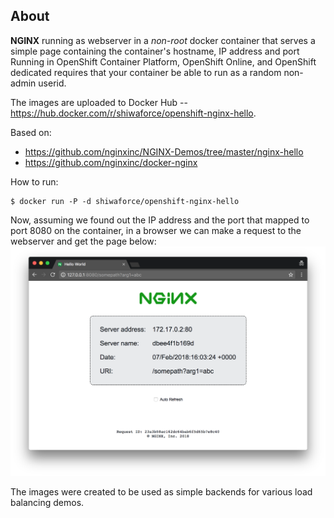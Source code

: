 About
-----

**NGINX** running as webserver in a _non-root_ docker container that
serves a simple page containing the container's hostname, IP address and port
Running in OpenShift Container Platform, OpenShift Online, and OpenShift dedicated requires that your container be able to run as a random non-admin userid.

The images are uploaded to Docker Hub -- https://hub.docker.com/r/shiwaforce/openshift-nginx-hello.

Based on:
 - https://github.com/nginxinc/NGINX-Demos/tree/master/nginx-hello
 - https://github.com/nginxinc/docker-nginx

How to run:
```
$ docker run -P -d shiwaforce/openshift-nginx-hello
```

Now, assuming we found out the IP address and the port that mapped to port 8080 on the container, in a browser we can make a request to the webserver and get the page below: ![hello](https://raw.githubusercontent.com/shiwaforce/openshift-nginx-hello/master/hello.png)

The images were created to be used as simple backends for various load balancing demos.
